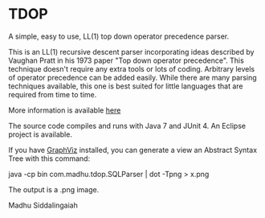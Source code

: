 # TDOP

A simple, easy to use, LL(1) top down operator precedence parser.

This is an LL(1) recursive descent parser incorporating ideas described by Vaughan Pratt in his 1973 paper "Top down operator precedence".
This technique doesn't require any extra tools or lots of coding. Arbitrary levels of operator precedence can be added easily.
While there are many parsing techniques available, this one is best suited for little languages that are required from time to time.

More information is available [here](http://en.wikipedia.org/wiki/Pratt_parser)

The source code compiles and runs with Java 7 and JUnit 4.
An Eclipse project is available.

If you have [GraphViz](http://www.graphviz.org) installed, you can generate a view an Abstract Syntax Tree with this command:

java -cp bin com.madhu.tdop.SQLParser  | dot -Tpng > x.png

The output is a .png image.

Madhu Siddalingaiah
